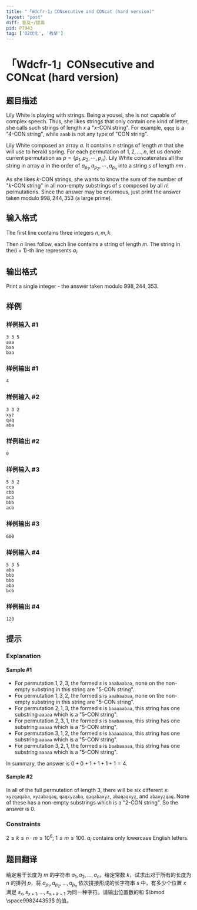 ```yaml
---
title: "「Wdcfr-1」CONsecutive and CONcat (hard version)"
layout: "post"
diff: 普及+/提高
pid: P7943
tag: ['O2优化', '枚举']
---
```

# 「Wdcfr-1」CONsecutive and CONcat (hard version)
## 题目描述

Lily White is playing with strings. Being a yousei, she is not capable of complex speech. Thus, she likes strings that only contain one kind of letter, she calls such strings of length $x$ a "$x$-CON string". For example, `qqqq` is a "$4$-CON string", while `aaab` is not any type of "CON string".

Lily White composed an array $a$. It contains $n$ strings of length $m$ that she will use to herald spring. For each permutation of $1,2,\ldots, n$, let us denote current permutation as $p=\{p_1,p_2,\cdots,p_n\}$. Lily White concatenates all the string in array $a$ in the order of $a_{p_1},a_{p_2},\cdots,a_{p_n}$ into a string $s$ of length $nm$ . 

As she likes $k$-CON strings, she wants to know the sum of the number of "$k$-CON string" in all non-empty substrings of $s$ composed by all $n!$ permutations. Since the answer may be enormous, just print the answer taken modulo $998,244,353$ (a large prime).

## 输入格式

The first line contains three integers $n,m,k$.

Then $n$ lines follow, each line contains a string of length $m$. The string in the$(i+1)$-th line represents $a_i$.
## 输出格式

Print a single integer - the answer taken modulo $998,244,353$.

## 样例

### 样例输入 #1
```
3 3 5
aaa
baa
baa

```
### 样例输出 #1
```
4
```
### 样例输入 #2
```
3 3 2
xyz
qaq
aba

```
### 样例输出 #2
```
0
```
### 样例输入 #3
```
5 3 2
cca
cbb
acb
bbb
acb

```
### 样例输出 #3
```
600
```
### 样例输入 #4
```
5 3 5
aba
bbb
bbb
aba
bcb

```
### 样例输出 #4
```
120
```
## 提示

### Explanation

#### Sample \#1

- For permutation $1,2,3$, the formed $s$ is `aaabaabaa`, none on the non-empty substring in this string are "$5$-CON string".
- For permutation $1,3,2$, the formed $s$ is `aaabaabaa`, none on the non-empty substring in this string are "$5$-CON string".
- For permutation $2,1,3$, the formed $s$ is `baaaaabaa`, this string has one substring `aaaaa` which is a "$5$-CON string".
- For permutation $2,3,1$, the formed $s$ is `baabaaaaa`, this string has one substring `aaaaa` which is a "$5$-CON string".
- For permutation $3,1,2$, the formed $s$ is `baaaaabaa`, this string has one substring `aaaaa` which is a "$5$-CON string".
- For permutation $3,2,1$, the formed $s$ is `baabaaaaa`, this string has one substring `aaaaa` which is a "$5$-CON string".

In summary, the answer is $0+0+1+1+1+1=4$.

#### Sample \#2

In all of the full permutation of length $3$, there will be six different $s$: `xyzqaqaba`, `xyzabaqaq`, `qaqxyzaba`, `qaqabaxyz`, `abaqaqxyz`, and `abaxyzqaq`. None of these has a non-empty substrings which is a "$2$-CON string". So the answer is $0$.

### Constraints

$2\le k \le n\cdot m\le 10^6;\ 1\le m \le 100$. $a_i$ contains only lowercase English letters.
## 题目翻译

给定若干长度为 $m$ 的字符串 $a_1,a_2,...,a_n$，给定常数 $k$，试求出对于所有的长度为 $n$ 的排列 $p$，将 $a_{p_1},a_{p_2},...,a_{p_n}$ 依次拼接形成的长字符串 $s$ 中，有多少个位置 $x$ 满足 $s_x,s_{x+1},...,s_{x+k-1}$ 为同一种字符。请输出位置数的和 $\bmod \space998244353$ 的值。
